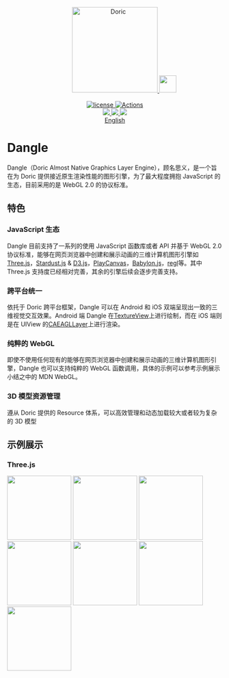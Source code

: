<div align="center" style="position: relative;">
    <img width="40" />
    <a href="https://doric.pub">
        <img alt="Doric" src="https://doric.pub/logo.png" width="200" />
    </a>
    <img src="https://upload.wikimedia.org/wikipedia/commons/2/25/WebGL_Logo.svg" width="40" />
</div>

<br />

<div align="center">
    <a href="https://github.com/doric-pub/Dangle/blob/master/LICENSE">
        <img alt="license" src="https://img.shields.io/npm/l/dangle" />
    </a>
    <a href="https://github.com/doric-pub/Dangle/actions">
        <img alt="Actions" src="https://github.com/doric-pub/Dangle/workflows/Release/badge.svg" />
    </a>
</div>

<div align="center">
  <a href= "https://www.npmjs.com/package/dangle">
     <img src="https://img.shields.io/npm/v/dangle"/>
  </a>
  <a href="https://mvnrepository.com/artifact/pub.doric/dangle">
    <img src="https://img.shields.io/maven-central/v/pub.doric/dangle"/>
  </a>
  <a href="https://cocoapods.org/pods/Dangle">
    <img src="https://img.shields.io/cocoapods/v/Dangle"/>
  </a>
</div>
<div align="center">
 <a href="README-en.md">
    English
 </a>
</div>

# Dangle

Dangle（Doric Almost Native Graphics Layer Engine），顾名思义，是一个旨在为 Doric 提供接近原生渲染性能的图形引擎，为了最大程度拥抱 JavaScript 的生态，目前采用的是 WebGL 2.0 的协议标准。

## 特色

### JavaScript 生态

Dangle 目前支持了一系列的使用 JavaScript 函数库或者 API 并基于 WebGL 2.0 协议标准，能够在网页浏览器中创建和展示动画的三维计算机图形引擎如<a href="https://threejs.org/">Three.js</a>，<a href="https://stardustjs.github.io/">Stardust.js</a> & <a href="https://d3js.org/">D3.js</a>，<a href="https://playcanvas.com/">PlayCanvas</a>，<a href="https://www.babylonjs.com/">Babylon.js</a>，<a href="http://regl.party/">regl</a>等。其中 Three.js 支持度已经相对完善，其余的引擎后续会逐步完善支持。

### 跨平台统一

依托于 Doric 跨平台框架，Dangle 可以在 Android 和 iOS 双端呈现出一致的三维视觉交互效果。Android 端 Dangle 在<a href="https://developer.android.com/reference/android/view/TextureView">TextureView</a>上进行绘制，而在 iOS 端则是在 UIView 的<a href="https://developer.apple.com/documentation/quartzcore/caeagllayer">CAEAGLLayer</a>上进行渲染。

### 纯粹的 WebGL

即使不使用任何现有的能够在网页浏览器中创建和展示动画的三维计算机图形引擎，Dangle 也可以支持纯粹的 WebGL 函数调用，具体的示例可以参考示例展示小结之中的 MDN WebGL。

### 3D 模型资源管理

遵从 Doric 提供的 Resource 体系，可以高效管理和动态加载较大或者较为复杂的 3D 模型

## 示例展示

### Three.js

<div>
    <img src="https://user-images.githubusercontent.com/5223226/155516150-3438d6ac-9322-4fee-8021-d6bc74e0c731.jpeg" width="150"/>
    <img src="https://user-images.githubusercontent.com/5223226/155516245-e8c0df9a-4075-4402-ab56-6d327c1f3d2d.jpeg" width="150"/>
    <img src="https://user-images.githubusercontent.com/5223226/155516299-0e2261a1-68bc-44a9-af58-7ae28f541d32.jpeg" width="150"/>
    <img src="https://user-images.githubusercontent.com/5223226/155516398-e922c395-dcd3-4a4d-890f-05a7d929f7e0.jpeg" width="150"/>
    <img src="https://user-images.githubusercontent.com/5223226/155516496-1b281746-90bf-4a52-add3-c54e4ff41a19.jpeg" width="150"/>
    <img src="https://user-images.githubusercontent.com/5223226/155516632-28b56228-59cc-4e53-82e7-f623f3308474.jpeg" width="150"/>
    <img src="https://user-images.githubusercontent.com/5223226/155516747-08343de9-7ec9-4503-bfcb-084cea10932f.jpeg" width="150"/>
</div>
